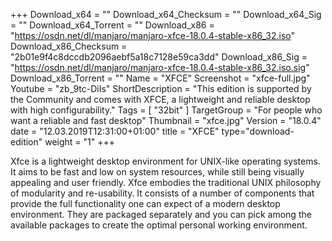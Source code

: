 +++
Download_x64 = ""
Download_x64_Checksum = ""
Download_x64_Sig = ""
Download_x64_Torrent = ""
Download_x86 = "https://osdn.net/dl/manjaro/manjaro-xfce-18.0.4-stable-x86_32.iso"
Download_x86_Checksum = "2b01e9f4c8dccdb2096aebf5a18c7128e59ca3dd"
Download_x86_Sig = "https://osdn.net/dl/manjaro/manjaro-xfce-18.0.4-stable-x86_32.iso.sig"
Download_x86_Torrent = ""
Name = "XFCE"
Screenshot = "xfce-full.jpg"
Youtube = "zb_9tc-DiIs"
ShortDescription = "This edition is supported by the Community and comes with XFCE, a lightweight and reliable desktop with high configurability."
Tags = [ "32bit" ]
TargetGroup = "For people who want a reliable and fast desktop"
Thumbnail = "xfce.jpg"
Version = "18.0.4"
date = "12.03.2019T12:31:00+01:00"
title = "XFCE"
type="download-edition"
weight = "1"
+++

Xfce is a lightweight desktop environment for UNIX-like operating systems. It aims to be fast and low on system resources, while still being visually appealing and user friendly. Xfce embodies the traditional UNIX philosophy of modularity and re-usability. It consists of a number of components that provide the full functionality one can expect of a modern desktop environment. They are packaged separately and you can pick among the available packages to create the optimal personal working environment.

